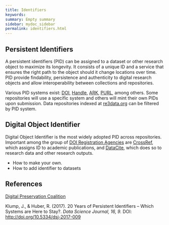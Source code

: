 ```yaml
---
title: Identifiers
keywords:
summary: Empty summary
sidebar: mydoc_sidebar
permalink: identifiers.html
---
```


## Persistent Identifiers

A persistent identifiers (PID) can be assigned to a dataset or other research object to maximize its longevity. It consists of a unique ID and a service that ensures the right path to the object should it change locations over time. PID provide findability, persistence and authenticity to digital research objects and allow interoperability between collections and repositories.

Various PID systems exist: [DOI](https://www.doi.org/), [Handle](http://www.handle.net/), [ARK](https://escholarship.org/uc/item/9p9863nc#main), [PURL](https://archive.org/services/purl/), among others. Some repositories will use a specific system and others will mint their own PIDs upon submission. Data repositories indexed at [re3data.org](https://www.re3data.org/) can be filtered by PID system.


## Digital Object Identifier
Digital Object Identifier is the most widely adopted PID across repositories. Important among the group of [DOI Registration Agencies](https://www.doi.org/registration_agencies.html) are [CrossRef](https://www.crossref.org/), which assigns ID to academic publications, and [DataCite](https://datacite.org/), which does so to research data and other research outputs.



-	How to make your own.<!--- is this possible?--->
-	How to add identifier to datasets


## References
[Digital Preservation Coalition](https://www.dpconline.org/)


Klump, J., & Huber, R. (2017). 20 Years of Persistent Identifiers – Which Systems are Here to Stay?. *Data Science Journal, 16, 9.* DOI: http://doi.org/10.5334/dsj-2017-009
